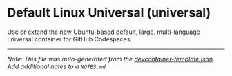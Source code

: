 
# Default Linux Universal (universal)

Use or extend the new Ubuntu-based default, large, multi-language universal container for GitHub Codespaces.





---

_Note: This file was auto-generated from the [devcontainer-template.json](https://github.com/ecampuslearning/creativehubs/blob/main/src/universal/devcontainer-template.json).  Add additional notes to a `NOTES.md`._
